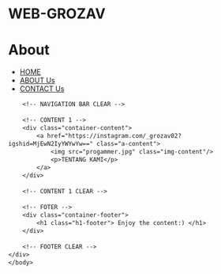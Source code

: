 # WEB-GROZAV
# About
  <html>
    <head>
        <title>GROZAV GENERATION II</title>
        <link rel="stylesheet" href="style.css"/>
    </head>
    <body>
        <div class="container">
        <!-- NAVIGATION BAR -->
        <div class="container-navbar">
            <ul class="ul-navbar">
                <li class="li-navbar">
                    <a href="index.html" class="a-navbar">HOME</a>
                </li>
                <li class="li-navbar">
                    <a href="about.html" class="a-navbar">ABOUT Us</a>
                </li>
                <li class="li-navbar">
                    <a href="contact.html" class="a-navbar">CONTACT Us</a>
                </li>
            </ul>
        </div>

        <!-- NAVIGATION BAR CLEAR -->

        <!-- CONTENT 1 -->
        <div class="container-content">
            <a href="https://instagram.com/_grozav02?igshid=MjEwN2IyYWYwYw==" class="a-content">
                <img src="progammer.jpg" class="img-content"/>
                <p>TENTANG KAMI</p>
            </a>
        </div>

        <!-- CONTENT 1 CLEAR -->

        <!-- FOTER -->
        <div class="container-footer">
            <h1 class="h1-footer"> Enjoy the content:) </h1>
        </div>

        <!-- FOOTER CLEAR -->
    </div>
    </body>
</html>
